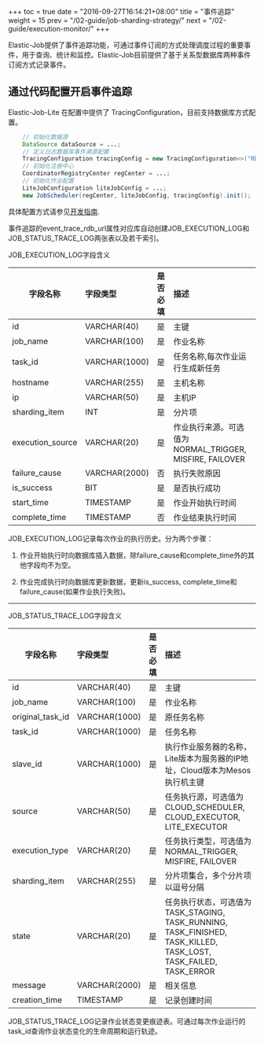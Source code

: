 +++
toc = true
date = "2016-09-27T16:14:21+08:00"
title = "事件追踪"
weight = 15
prev = "/02-guide/job-sharding-strategy/"
next = "/02-guide/execution-monitor/"
+++

Elastic-Job提供了事件追踪功能，可通过事件订阅的方式处理调度过程的重要事件，用于查询、统计和监控。Elastic-Job目前提供了基于关系型数据库两种事件订阅方式记录事件。

## 通过代码配置开启事件追踪

Elastic-Job-Lite 在配置中提供了 TracingConfiguration，目前支持数据库方式配置。

```java
    // 初始化数据源
    DataSource dataSource = ...;
    // 定义日志数据库事件溯源配置
    TracingConfiguration tracingConfig = new TracingConfiguration<>("RDB", dataSource);
    // 初始化注册中心
    CoordinatorRegistryCenter regCenter = ...;
    // 初始化作业配置
    LiteJobConfiguration liteJobConfig = ...;
    new JobScheduler(regCenter, liteJobConfig, tracingConfig).init(); 
```

具体配置方式请参见[开发指南](/01-start/dev-guide/).

事件追踪的event_trace_rdb_url属性对应库自动创建JOB_EXECUTION_LOG和JOB_STATUS_TRACE_LOG两张表以及若干索引。

JOB_EXECUTION_LOG字段含义

| 字段名称           | 字段类型     | 是否必填 | 描述                                                                                             |
| ----------------- |:------------|:--------|:------------------------------------------------------------------------------------------------|
|id                 |VARCHAR(40)  |是       | 主键                                                                                             |
|job_name           |VARCHAR(100) |是       | 作业名称                                                                                          |
|task_id            |VARCHAR(1000)|是       | 任务名称,每次作业运行生成新任务                                                                      |
|hostname           |VARCHAR(255) |是       | 主机名称                                                                                          |
|ip                 |VARCHAR(50)  |是       | 主机IP                                                                                            |
|sharding_item      |INT          |是       | 分片项                                                                                            |
|execution_source   |VARCHAR(20)  |是       | 作业执行来源。可选值为NORMAL_TRIGGER, MISFIRE, FAILOVER                                             |
|failure_cause      |VARCHAR(2000)|否       | 执行失败原因                                                                                       |
|is_success         |BIT          |是       | 是否执行成功                                                                                       |
|start_time         |TIMESTAMP    |是       | 作业开始执行时间                                                                                   |
|complete_time      |TIMESTAMP    |否       | 作业结束执行时间                                                                                   |


JOB_EXECUTION_LOG记录每次作业的执行历史。分为两个步骤：

1. 作业开始执行时向数据库插入数据，除failure_cause和complete_time外的其他字段均不为空。

2. 作业完成执行时向数据库更新数据，更新is_success, complete_time和failure_cause(如果作业执行失败)。

***

JOB_STATUS_TRACE_LOG字段含义

| 字段名称           | 字段类型     | 是否必填 | 描述                                                                                                                       |
| ----------------- |:------------|:--------|:--------------------------------------------------------------------------------------------------------------------------|
|id                 |VARCHAR(40)  |是       | 主键                                                                                                                       |
|job_name           |VARCHAR(100) |是       | 作业名称                                                                                                                    |
|original_task_id   |VARCHAR(1000)|是       | 原任务名称                                                                                                                  |
|task_id            |VARCHAR(1000)|是       | 任务名称                                                                                                                    |
|slave_id           |VARCHAR(1000)|是       | 执行作业服务器的名称，Lite版本为服务器的IP地址，Cloud版本为Mesos执行机主键                                                         |
|source             |VARCHAR(50)  |是       | 任务执行源，可选值为CLOUD_SCHEDULER, CLOUD_EXECUTOR, LITE_EXECUTOR                                                            |
|execution_type     |VARCHAR(20)  |是       | 任务执行类型，可选值为NORMAL_TRIGGER, MISFIRE, FAILOVER                                                                       |
|sharding_item      |VARCHAR(255) |是       | 分片项集合，多个分片项以逗号分隔                                                                                                |
|state              |VARCHAR(20)  |是       | 任务执行状态，可选值为TASK_STAGING, TASK_RUNNING, TASK_FINISHED, TASK_KILLED, TASK_LOST, TASK_FAILED, TASK_ERROR              |
|message            |VARCHAR(2000)|是       | 相关信息                                                                                                                    |
|creation_time      |TIMESTAMP    |是       | 记录创建时间                                                                                                                 |

JOB_STATUS_TRACE_LOG记录作业状态变更痕迹表。可通过每次作业运行的task_id查询作业状态变化的生命周期和运行轨迹。
